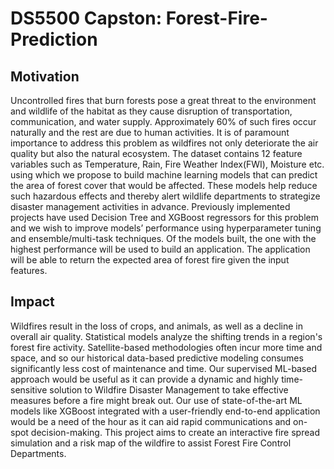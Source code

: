 # DS5500 Capston: Forest-Fire-Prediction

## Motivation

Uncontrolled fires that burn forests pose a great threat to the environment and wildlife of the habitat as they cause disruption of transportation, communication, and water supply. Approximately 60% of such fires occur naturally and the rest are due to human activities. It is of paramount importance to address this problem as wildfires not only deteriorate the air quality but also the natural ecosystem. The dataset contains 12 feature variables such as Temperature, Rain, Fire Weather Index(FWI), Moisture etc. using which we propose to build machine learning models that can predict the area of forest cover that would be affected. These models help reduce such hazardous effects and thereby alert wildlife departments to strategize disaster management activities in advance. Previously implemented projects have used Decision Tree and XGBoost regressors for this problem and we wish to improve models’ performance using hyperparameter tuning and ensemble/multi-task techniques. Of the models built, the one with the highest performance will be used to build an application. The application will be able to return the expected area of forest fire given the input features.

## Impact

Wildfires result in the loss of crops, and animals, as well as a decline in overall air quality. Statistical models analyze the shifting trends in a region's forest fire activity. Satellite-based methodologies often incur more time and space, and so our historical data-based predictive modeling consumes significantly less cost of maintenance and time. Our supervised ML-based approach would be useful as it can provide a dynamic and highly time-sensitive solution to Wildfire Disaster Management to take effective measures before a fire might break out. Our use of state-of-the-art ML models like XGBoost integrated with a user-friendly end-to-end application would be a need of the hour as it can aid rapid communications and on-spot decision-making. This project aims to create an interactive fire spread simulation and a risk map of the wildfire to assist Forest Fire Control Departments.

